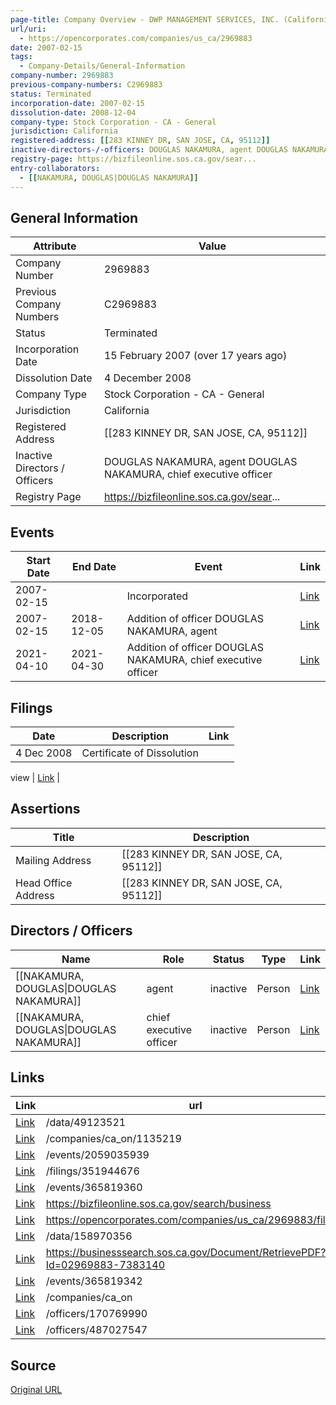 ```yaml
---
page-title: Company Overview - DWP MANAGEMENT SERVICES, INC. (California - 2969883)
url/uri:
  - https://opencorporates.com/companies/us_ca/2969883
date: 2007-02-15
tags:
  - Company-Details/General-Information
company-number: 2969883
previous-company-numbers: C2969883
status: Terminated
incorporation-date: 2007-02-15
dissolution-date: 2008-12-04
company-type: Stock Corporation - CA - General
jurisdiction: California
registered-address: [[283 KINNEY DR, SAN JOSE, CA, 95112]]
inactive-directors-/-officers: DOUGLAS NAKAMURA, agent DOUGLAS NAKAMURA, chief executive officer
registry-page: https://bizfileonline.sos.ca.gov/sear...
entry-collaborators:
  - [[NAKAMURA, DOUGLAS|DOUGLAS NAKAMURA]]
---
```


## General Information
| Attribute          | Value                                       |
|--------------------|---------------------------------------------|
| Company Number     | 2969883                                     |
| Previous Company Numbers | C2969883                                    |
| Status             | Terminated                                  |
| Incorporation Date | 15 February 2007 (over 17 years ago)        |
| Dissolution Date   | 4 December 2008                             |
| Company Type       | Stock Corporation - CA - General            |
| Jurisdiction       | California                                  |
| Registered Address | [[283 KINNEY DR, SAN JOSE, CA, 95112]]      |
| Inactive Directors / Officers | DOUGLAS NAKAMURA, agent DOUGLAS NAKAMURA, chief executive officer |
| Registry Page      | https://bizfileonline.sos.ca.gov/sear...    |

## Events

| Start Date | End Date   | Event                                                   | Link |
|------------|------------|-------------------------------------------------------|------|
| 2007-02-15 |            | Incorporated                                            | [Link](https://opencorporates.com/events/365819360) |
| 2007-02-15 | 2018-12-05 | Addition of officer DOUGLAS NAKAMURA, agent             | [Link](https://opencorporates.com/events/365819342) |
| 2021-04-10 | 2021-04-30 | Addition of officer DOUGLAS NAKAMURA, chief executive officer | [Link](https://opencorporates.com/events/2059035939) |

## Filings
| Date        | Description                    | Link |
|-------------|--------------------------------|-------|
| 4 Dec 2008  | Certificate of Dissolution

view | [Link](https://opencorporates.com/filings/351944676) |

## Assertions
| Title               | Description                                             |
|---------------------|---------------------------------------------------------|
| Mailing Address     | [[283 KINNEY DR, SAN JOSE, CA, 95112]]                  |
| Head Office Address | [[283 KINNEY DR, SAN JOSE, CA, 95112]]                  |

## Directors / Officers
| Name                 | Role            | Status     | Type        | Link |
|----------------------|-----------------|------------|-------------|------|
| [[NAKAMURA, DOUGLAS\|DOUGLAS NAKAMURA]] | agent           | inactive   | Person      | [Link](https://opencorporates.com/officers/170769990) |
| [[NAKAMURA, DOUGLAS\|DOUGLAS NAKAMURA]] | chief executive officer | inactive   | Person      | [Link](https://opencorporates.com/officers/487027547) |

## Links
| Link   | url                            
|--------|--------------------------------|
| [Link](/data/49123521) |/data/49123521                |
| [Link](/companies/ca_on/1135219) |/companies/ca_on/1135219      |
| [Link](/events/2059035939) |/events/2059035939            |
| [Link](/filings/351944676) |/filings/351944676            |
| [Link](/events/365819360) |/events/365819360             |
| [Link](https://bizfileonline.sos.ca.gov/search/business) |https://bizfileonline.sos.ca.gov/search/business|
| [Link](https://opencorporates.com/companies/us_ca/2969883/filings) |https://opencorporates.com/companies/us_ca/2969883/filings|
| [Link](/data/158970356) |/data/158970356               |
| [Link](https://businesssearch.sos.ca.gov/Document/RetrievePDF?Id=02969883-7383140) |https://businesssearch.sos.ca.gov/Document/RetrievePDF?Id=02969883-7383140|
| [Link](/events/365819342) |/events/365819342             |
| [Link](/companies/ca_on) |/companies/ca_on              |
| [Link](/officers/170769990) |/officers/170769990           |
| [Link](/officers/487027547) |/officers/487027547           |

## Source
[Original URL](https://opencorporates.com/companies/us_ca/2969883)
